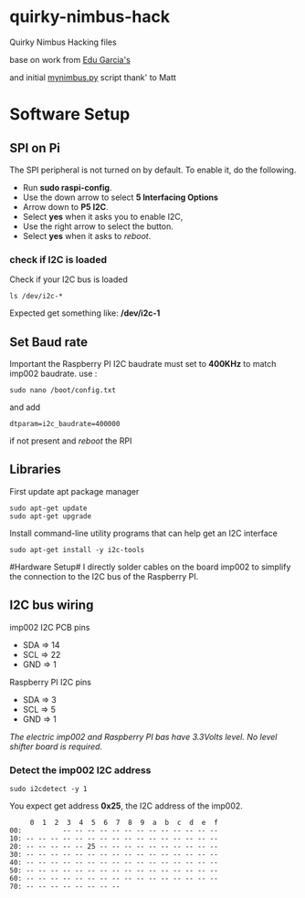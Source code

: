 # quirky-nimbus-hack
Quirky Nimbus Hacking files

base on work from [Edu Garcia's](http://blog.arcnor.com/quirky-nimbus-hacking/)

and initial [mynimbus.py](https://github.com/r0bin-fr/pirok/blob/master/mynimbus.py) script thank' to Matt

# Software Setup #
## SPI on Pi ##
The SPI peripheral is not turned on by default. To enable it, do the following.

* Run **sudo raspi-config**.
* Use the down arrow to select **5 Interfacing Options**
* Arrow down to **P5 I2C**.
* Select **yes** when it asks you to enable I2C,
* Use the right arrow to select the **<Finish>** button.
* Select **yes** when it asks to *reboot*.
  
### check if I2C is loaded ###
Check if your I2C bus is loaded
```
ls /dev/i2c-*
```
Expected get something like: **/dev/i2c-1**

## Set Baud rate ##
Important the Raspberry PI I2C baudrate must set to **400KHz** to match imp002 baudrate.
use :
```
sudo nano /boot/config.txt
```
and add
```
dtparam=i2c_baudrate=400000
```
if not present and *reboot* the RPI

## Libraries ##
First update apt package manager
```
sudo apt-get update
sudo apt-get upgrade
```
Install command-line utility programs that can help get an I2C interface
```
sudo apt-get install -y i2c-tools
```

#Hardware Setup#
I directly solder cables on the board imp002 to simplify the connection to the I2C bus of the Raspberry PI.

## I2C bus wiring ##

imp002 I2C PCB pins
* SDA => 14
* SCL => 22
* GND => 1

Raspberry PI I2C pins
* SDA => 3
* SCL => 5
* GND => 1

*The electric imp002 and Raspberry PI bas have 3.3Volts level. No level shifter board is required.*

### Detect the imp002 I2C address ###
```
sudo i2cdetect -y 1
```
You expect get address **0x25**, the I2C address of the imp002.
```
     0  1  2  3  4  5  6  7  8  9  a  b  c  d  e  f
00:          -- -- -- -- -- -- -- -- -- -- -- -- --
10: -- -- -- -- -- -- -- -- -- -- -- -- -- -- -- --
20: -- -- -- -- -- 25 -- -- -- -- -- -- -- -- -- --
30: -- -- -- -- -- -- -- -- -- -- -- -- -- -- -- --
40: -- -- -- -- -- -- -- -- -- -- -- -- -- -- -- --
50: -- -- -- -- -- -- -- -- -- -- -- -- -- -- -- --
60: -- -- -- -- -- -- -- -- -- -- -- -- -- -- -- --
70: -- -- -- -- -- -- -- --
```
